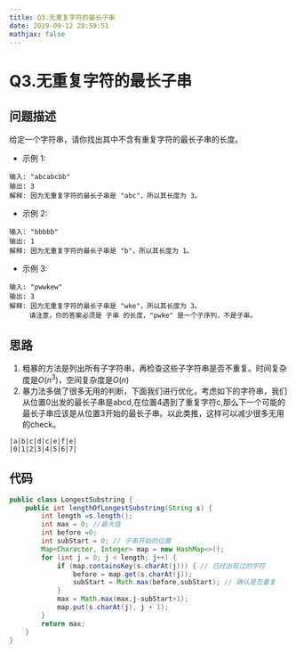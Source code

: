 ```yaml
---
title: Q3.无重复字符的最长子串
date: 2019-09-12 20:59:51
mathjax: false
---
```

# Q3.无重复字符的最长子串

## 问题描述

给定一个字符串，请你找出其中不含有重复字符的最长子串的长度。

* 示例 1:

```
输入: "abcabcbb"
输出: 3 
解释: 因为无重复字符的最长子串是 "abc"，所以其长度为 3。
```

* 示例 2:

```
输入: "bbbbb"
输出: 1
解释: 因为无重复字符的最长子串是 "b"，所以其长度为 1。
```

* 示例 3:

```
输入: "pwwkew"
输出: 3
解释: 因为无重复字符的最长子串是 "wke"，所以其长度为 3。
     请注意，你的答案必须是 子串 的长度，"pwke" 是一个子序列，不是子串。
```

## 思路

1. 粗暴的方法是列出所有子字符串，再检查这些子字符串是否不重复。时间复杂度是$O(n^3)$，空间复杂度是$O(n)$
2. 暴力法多做了很多无用的判断，下面我们进行优化，考虑如下的字符串，我们从位置0出发的最长子串是abcd,在位置4遇到了重复字符c,那么下一个可能的最长子串应该是从位置3开始的最长子串。以此类推，这样可以减少很多无用的check。

```
|a|b|c|d|c|e|f|e|
|0|1|2|3|4|5|6|7|
```

## 代码

```java
public class LongestSubstring {
    public int lengthOfLongestSubstring(String s) {
        int length =s.length();
        int max = 0; //最大值
        int before =0;
        int subStart = 0; // 子串开始的位置
        Map<Character, Integer> map = new HashMap<>();
        for (int j = 0; j < length; j++) {
            if (map.containsKey(s.charAt(j))) { // 已经出现过的字符
                before = map.get(s.charAt(j));
                subStart = Math.max(before,subStart); // 确认是否重复
            }
            max = Math.max(max,j-subStart+1);
            map.put(s.charAt(j), j + 1);
        }
        return max;
    }
}
```